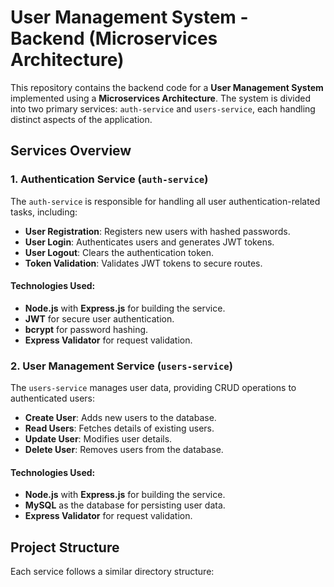# User Management System - Backend (Microservices Architecture)

This repository contains the backend code for a **User Management System** implemented using a **Microservices Architecture**. The system is divided into two primary services: `auth-service` and `users-service`, each handling distinct aspects of the application.

## Services Overview

### 1. Authentication Service (`auth-service`)
The `auth-service` is responsible for handling all user authentication-related tasks, including:
- **User Registration**: Registers new users with hashed passwords.
- **User Login**: Authenticates users and generates JWT tokens.
- **User Logout**: Clears the authentication token.
- **Token Validation**: Validates JWT tokens to secure routes.

#### Technologies Used:
- **Node.js** with **Express.js** for building the service.
- **JWT** for secure user authentication.
- **bcrypt** for password hashing.
- **Express Validator** for request validation.

### 2. User Management Service (`users-service`)
The `users-service` manages user data, providing CRUD operations to authenticated users:
- **Create User**: Adds new users to the database.
- **Read Users**: Fetches details of existing users.
- **Update User**: Modifies user details.
- **Delete User**: Removes users from the database.

#### Technologies Used:
- **Node.js** with **Express.js** for building the service.
- **MySQL** as the database for persisting user data.
- **Express Validator** for request validation.

## Project Structure
Each service follows a similar directory structure:
